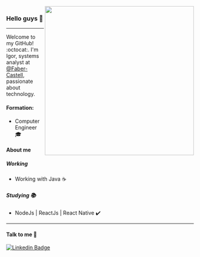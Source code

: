 <img align="right" width="400" height="400" src="https://hum-systems.com/site/templates/images/jobs/developer_m.png">

### Hello guys 👋
---

Welcome to my GitHub! :octocat:. I'm Igor, systems analyst at [@Faber-Castell](https://github.com/igorsouzabezerra), passionate about technology.

#### Formation:
- Computer Engineer :mortar_board:

#### About me

##### Working
- Working with Java ☕
##### Studying 📚
- NodeJs | ReactJs | React Native :heavy_check_mark:
---
#### Talk to me 💬

[![Linkedin Badge](https://img.shields.io/badge/-LinkedIn-blue?style=flat-square&logo=Linkedin&logoColor=white&link=https://www.linkedin.com/in/igor-de-souza-bezerra-9a0645168/)](https://www.linkedin.com/in/igor-de-souza-bezerra-9a0645168/)

